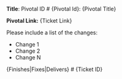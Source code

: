 **Title**: Pivotal ID # {Pivotal Id}: {Pivotal Title}

**Pivotal Link:** {Ticket Link}

Please include a list of the changes:
* Change 1
* Change 2
* Change N

{Finishes|Fixes|Delivers} # {Ticket ID}
